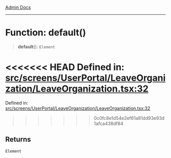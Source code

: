[Admin Docs](/)

***

# Function: default()

> **default**(): `Element`

<<<<<<< HEAD
Defined in: [src/screens/UserPortal/LeaveOrganization/LeaveOrganization.tsx:32](https://github.com/abhassen44/talawa-admin/blob/285f7384c3d26b5028a286d84f89b85120d130a2/src/screens/UserPortal/LeaveOrganization/LeaveOrganization.tsx#L32)
=======
Defined in: [src/screens/UserPortal/LeaveOrganization/LeaveOrganization.tsx:32](https://github.com/PalisadoesFoundation/talawa-admin/blob/main/src/screens/UserPortal/LeaveOrganization/LeaveOrganization.tsx#L32)
>>>>>>> 0c0fc8e1d54e2ef61a81dd93e93d1afca438df84

## Returns

`Element`
